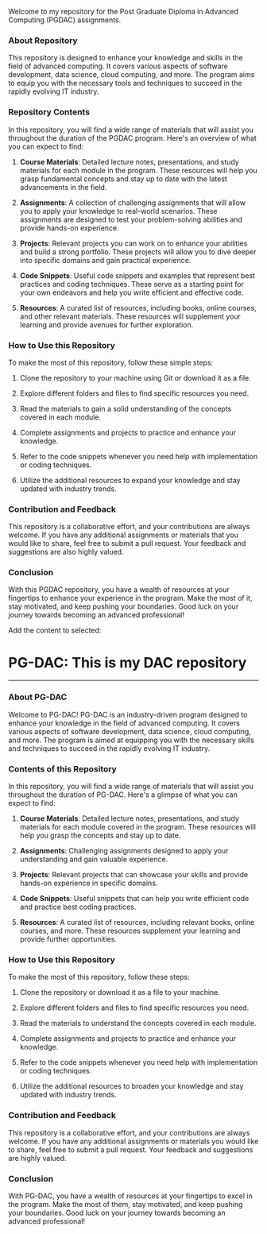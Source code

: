 Welcome to my repository for the Post Graduate Diploma in Advanced Computing (PGDAC) assignments.

### About Repository

This repository is designed to enhance your knowledge and skills in the field of advanced computing. It covers various aspects of software development, data science, cloud computing, and more. The program aims to equip you with the necessary tools and techniques to succeed in the rapidly evolving IT industry.

### Repository Contents

In this repository, you will find a wide range of materials that will assist you throughout the duration of the PGDAC program. Here's an overview of what you can expect to find:

1. **Course Materials**: Detailed lecture notes, presentations, and study materials for each module in the program. These resources will help you grasp fundamental concepts and stay up to date with the latest advancements in the field.

2. **Assignments**: A collection of challenging assignments that will allow you to apply your knowledge to real-world scenarios. These assignments are designed to test your problem-solving abilities and provide hands-on experience.

3. **Projects**: Relevant projects you can work on to enhance your abilities and build a strong portfolio. These projects will allow you to dive deeper into specific domains and gain practical experience.

4. **Code Snippets**: Useful code snippets and examples that represent best practices and coding techniques. These serve as a starting point for your own endeavors and help you write efficient and effective code.

5. **Resources**: A curated list of resources, including books, online courses, and other relevant materials. These resources will supplement your learning and provide avenues for further exploration.

### How to Use this Repository

To make the most of this repository, follow these simple steps:

1. Clone the repository to your machine using Git or download it as a file.

2. Explore different folders and files to find specific resources you need.

3. Read the materials to gain a solid understanding of the concepts covered in each module.

4. Complete assignments and projects to practice and enhance your knowledge.

5. Refer to the code snippets whenever you need help with implementation or coding techniques.

6. Utilize the additional resources to expand your knowledge and stay updated with industry trends.

### Contribution and Feedback

This repository is a collaborative effort, and your contributions are always welcome. If you have any additional assignments or materials that you would like to share, feel free to submit a pull request. Your feedback and suggestions are also highly valued.

### Conclusion

With this PGDAC repository, you have a wealth of resources at your fingertips to enhance your experience in the program. Make the most of it, stay motivated, and keep pushing your boundaries. Good luck on your journey towards becoming an advanced professional!

Add the content to selected:

# PG-DAC: This is my DAC repository

---

### About PG-DAC

Welcome to PG-DAC! PG-DAC is an industry-driven program designed to enhance your knowledge in the field of advanced computing. It covers various aspects of software development, data science, cloud computing, and more. The program is aimed at equipping you with the necessary skills and techniques to succeed in the rapidly evolving IT industry.

### Contents of this Repository

In this repository, you will find a wide range of materials that will assist you throughout the duration of PG-DAC. Here's a glimpse of what you can expect to find:

1. **Course Materials**: Detailed lecture notes, presentations, and study materials for each module covered in the program. These resources will help you grasp the concepts and stay up to date.

2. **Assignments**: Challenging assignments designed to apply your understanding and gain valuable experience.

3. **Projects**: Relevant projects that can showcase your skills and provide hands-on experience in specific domains.

4. **Code Snippets**: Useful snippets that can help you write efficient code and practice best coding practices.

5. **Resources**: A curated list of resources, including relevant books, online courses, and more. These resources supplement your learning and provide further opportunities.

### How to Use this Repository

To make the most of this repository, follow these steps:

1. Clone the repository or download it as a file to your machine.

2. Explore different folders and files to find specific resources you need.

3. Read the materials to understand the concepts covered in each module.

4. Complete assignments and projects to practice and enhance your knowledge.

5. Refer to the code snippets whenever you need help with implementation or coding techniques.

6. Utilize the additional resources to broaden your knowledge and stay updated with industry trends.

### Contribution and Feedback

This repository is a collaborative effort, and your contributions are always welcome. If you have any additional assignments or materials you would like to share, feel free to submit a pull request. Your feedback and suggestions are highly valued.

### Conclusion

With PG-DAC, you have a wealth of resources at your fingertips to excel in the program. Make the most of them, stay motivated, and keep pushing your boundaries. Good luck on your journey towards becoming an advanced professional!
